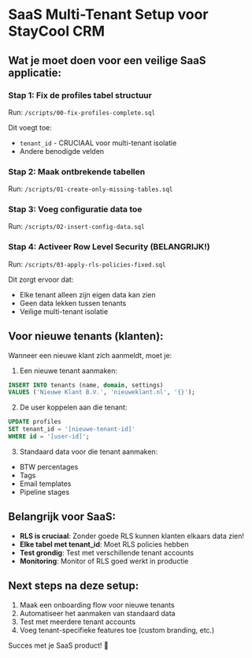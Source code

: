# SaaS Multi-Tenant Setup voor StayCool CRM

## Wat je moet doen voor een veilige SaaS applicatie:

### Stap 1: Fix de profiles tabel structuur
Run: `/scripts/00-fix-profiles-complete.sql`

Dit voegt toe:
- `tenant_id` - CRUCIAAL voor multi-tenant isolatie
- Andere benodigde velden

### Stap 2: Maak ontbrekende tabellen
Run: `/scripts/01-create-only-missing-tables.sql`

### Stap 3: Voeg configuratie data toe
Run: `/scripts/02-insert-config-data.sql`

### Stap 4: Activeer Row Level Security (BELANGRIJK!)
Run: `/scripts/03-apply-rls-policies-fixed.sql`

Dit zorgt ervoor dat:
- Elke tenant alleen zijn eigen data kan zien
- Geen data lekken tussen tenants
- Veilige multi-tenant isolatie

## Voor nieuwe tenants (klanten):

Wanneer een nieuwe klant zich aanmeldt, moet je:

1. Een nieuwe tenant aanmaken:
```sql
INSERT INTO tenants (name, domain, settings) 
VALUES ('Nieuwe Klant B.V.', 'nieuweklant.nl', '{}');
```

2. De user koppelen aan die tenant:
```sql
UPDATE profiles 
SET tenant_id = '[nieuwe-tenant-id]' 
WHERE id = '[user-id]';
```

3. Standaard data voor die tenant aanmaken:
- BTW percentages
- Tags
- Email templates
- Pipeline stages

## Belangrijk voor SaaS:

- **RLS is cruciaal**: Zonder goede RLS kunnen klanten elkaars data zien!
- **Elke tabel met tenant_id**: Moet RLS policies hebben
- **Test grondig**: Test met verschillende tenant accounts
- **Monitoring**: Monitor of RLS goed werkt in productie

## Next steps na deze setup:

1. Maak een onboarding flow voor nieuwe tenants
2. Automatiseer het aanmaken van standaard data
3. Test met meerdere tenant accounts
4. Voeg tenant-specifieke features toe (custom branding, etc.)

Succes met je SaaS product! 🚀